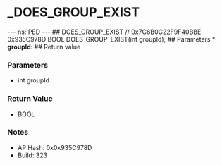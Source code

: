 # _DOES_GROUP_EXIST

--- ns: PED --- ## DOES_GROUP_EXIST  // 0x7C6B0C22F9F40BBE 0x935C978D BOOL DOES_GROUP_EXIST(int groupId);   ## Parameters * **groupId**:  ## Return value

### Parameters
* int groupId

### Return Value
* BOOL

### Notes
* AP Hash: 0x0x935C978D
* Build: 323

